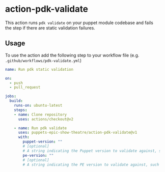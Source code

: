 # action-pdk-validate

This action runs `pdk validate` on your puppet module codebase and fails the step if there are static validation failures.

## Usage

To use the action add the following step to your workflow file (e.g. `.github/workflows/pdk-validate.yml`)

```yaml
name: Run pdk static validation

on:
  - push
  - pull_request

jobs:
  build:
    runs-on: ubuntu-latest
    steps:
    - name: Clone repository
      uses: actions/checkout@v2

    - name: Run pdk validate
      uses: puppets-epic-show-theatre/action-pdk-validate@v1
      with:
        puppet-version: ""
        # [optional]
        # A string indicating the Puppet version to validate against, such as "5.4.2" or "5.5".
        pe-version: ""
        # [optional]
        # A string indicating the PE version to validate against, such as "2017.3.5" or "2018.1".
```
